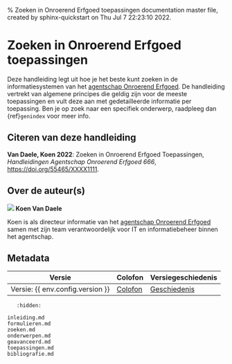 % Zoeken in Onroerend Erfgoed toepassingen documentation master file, created by sphinx-quickstart on Thu Jul  7 22:23:10 2022.

# Zoeken in Onroerend Erfgoed toepassingen

Deze handleiding legt uit hoe je het beste kunt zoeken in de
informatiesystemen van het [agentschap Onroerend
Erfgoed](https://www.onroerenderfgoed.be). De handleiding vertrekt van algemene
principes die geldig zijn voor de meeste toepassingen en vult deze aan met
gedetailleerde informatie per toepassing. Ben je op zoek naar een specifiek
onderwerp, raadpleeg dan {ref}`genindex` voor meer info.

## Citeren van deze handleiding

**Van Daele, Koen 2022**: Zoeken in Onroerend Erfgoed Toepassingen, _Handleidingen
Agentschap Onroerend Erfgoed 666_, https://doi.org/55465/XXXX1111.

## Over de auteur(s)

**[![](https://info.orcid.org/wp-content/uploads/2020/12/ORCIDiD_icon16x16.png)](https://orcid.org/0000-0002-8153-2978) Koen Van Daele**

Koen is als directeur informatie van het [agentschap Onroerend
Erfgoed](https://www.onroerenderfgoed.be) samen met zijn team verantwoordelijk
voor IT en informatiebeheer binnen het agentschap.

## Metadata

| Versie | Colofon | Versiegeschiedenis |
| ------ | ------- | ------------------ |
| Versie: {{ env.config.version }} | [Colofon](COLOFON.md) | [Geschiedenis](CHANGES.md) |


```{toctree}
   :hidden:

inleiding.md
formulieren.md
zoeken.md
onderwerpen.md
geavanceerd.md
toepassingen.md
bibliografie.md
```

